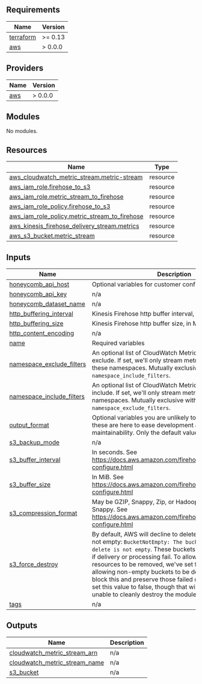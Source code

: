 <!-- BEGIN_TF_DOCS -->
## Requirements

| Name | Version |
|------|---------|
| <a name="requirement_terraform"></a> [terraform](#requirement\_terraform) | >= 0.13 |
| <a name="requirement_aws"></a> [aws](#requirement\_aws) | > 0.0.0 |

## Providers

| Name | Version |
|------|---------|
| <a name="provider_aws"></a> [aws](#provider\_aws) | > 0.0.0 |

## Modules

No modules.

## Resources

| Name | Type |
|------|------|
| [aws_cloudwatch_metric_stream.metric-stream](https://registry.terraform.io/providers/hashicorp/aws/latest/docs/resources/cloudwatch_metric_stream) | resource |
| [aws_iam_role.firehose_to_s3](https://registry.terraform.io/providers/hashicorp/aws/latest/docs/resources/iam_role) | resource |
| [aws_iam_role.metric_stream_to_firehose](https://registry.terraform.io/providers/hashicorp/aws/latest/docs/resources/iam_role) | resource |
| [aws_iam_role_policy.firehose_to_s3](https://registry.terraform.io/providers/hashicorp/aws/latest/docs/resources/iam_role_policy) | resource |
| [aws_iam_role_policy.metric_stream_to_firehose](https://registry.terraform.io/providers/hashicorp/aws/latest/docs/resources/iam_role_policy) | resource |
| [aws_kinesis_firehose_delivery_stream.metrics](https://registry.terraform.io/providers/hashicorp/aws/latest/docs/resources/kinesis_firehose_delivery_stream) | resource |
| [aws_s3_bucket.metric_stream](https://registry.terraform.io/providers/hashicorp/aws/latest/docs/resources/s3_bucket) | resource |

## Inputs

| Name | Description | Type | Default | Required |
|------|-------------|------|---------|:--------:|
| <a name="input_honeycomb_api_host"></a> [honeycomb\_api\_host](#input\_honeycomb\_api\_host) | Optional variables for customer configuration | `string` | `"https://api.honeycomb.io"` | no |
| <a name="input_honeycomb_api_key"></a> [honeycomb\_api\_key](#input\_honeycomb\_api\_key) | n/a | `string` | n/a | yes |
| <a name="input_honeycomb_dataset_name"></a> [honeycomb\_dataset\_name](#input\_honeycomb\_dataset\_name) | n/a | `string` | n/a | yes |
| <a name="input_http_buffering_interval"></a> [http\_buffering\_interval](#input\_http\_buffering\_interval) | Kinesis Firehose http buffer interval, in seconds. | `number` | `60` | no |
| <a name="input_http_buffering_size"></a> [http\_buffering\_size](#input\_http\_buffering\_size) | Kinesis Firehose http buffer size, in MiB. | `number` | `15` | no |
| <a name="input_http_content_encoding"></a> [http\_content\_encoding](#input\_http\_content\_encoding) | n/a | `string` | `"GZIP"` | no |
| <a name="input_name"></a> [name](#input\_name) | Required variables | `string` | n/a | yes |
| <a name="input_namespace_exclude_filters"></a> [namespace\_exclude\_filters](#input\_namespace\_exclude\_filters) | An optional list of CloudWatch Metric namespaces to exclude. If set, we'll only stream metrics that are not in these namespaces. Mutually exclusive with `namespace_include_filters`. | `list(string)` | `[]` | no |
| <a name="input_namespace_include_filters"></a> [namespace\_include\_filters](#input\_namespace\_include\_filters) | An optional list of CloudWatch Metric namespaces to include. If set, we'll only stream metrics from these namespaces. Mutually exclusive with `namespace_exclude_filters`. | `list(string)` | `[]` | no |
| <a name="input_output_format"></a> [output\_format](#input\_output\_format) | Optional variables you are unlikely to want to modify; these are here to ease development and long-term maintainability. Only the default values are supported. | `string` | `"opentelemetry0.7"` | no |
| <a name="input_s3_backup_mode"></a> [s3\_backup\_mode](#input\_s3\_backup\_mode) | n/a | `string` | `"FailedDataOnly"` | no |
| <a name="input_s3_buffer_interval"></a> [s3\_buffer\_interval](#input\_s3\_buffer\_interval) | In seconds. See https://docs.aws.amazon.com/firehose/latest/dev/create-configure.html | `number` | `400` | no |
| <a name="input_s3_buffer_size"></a> [s3\_buffer\_size](#input\_s3\_buffer\_size) | In MiB. See https://docs.aws.amazon.com/firehose/latest/dev/create-configure.html | `number` | `10` | no |
| <a name="input_s3_compression_format"></a> [s3\_compression\_format](#input\_s3\_compression\_format) | May be GZIP, Snappy, Zip, or Hadoop-Compatiable Snappy. See https://docs.aws.amazon.com/firehose/latest/dev/create-configure.html | `string` | `"GZIP"` | no |
| <a name="input_s3_force_destroy"></a> [s3\_force\_destroy](#input\_s3\_force\_destroy) | By default, AWS will decline to delete S3 buckets that are not empty: `BucketNotEmpty: The bucket you tried to delete is not empty`.  These buckets are used for backup if delivery or processing fail.  To allow this module's resources to be removed, we've set force\_destroy = true, allowing non-empty buckets to be deleted. If you want to block this and preserve those failed deliveries, you can set this value to false, though that will leave terraform unable to cleanly destroy the module. | `bool` | `true` | no |
| <a name="input_tags"></a> [tags](#input\_tags) | n/a | `map(string)` | `{}` | no |

## Outputs

| Name | Description |
|------|-------------|
| <a name="output_cloudwatch_metric_stream_arn"></a> [cloudwatch\_metric\_stream\_arn](#output\_cloudwatch\_metric\_stream\_arn) | n/a |
| <a name="output_cloudwatch_metric_stream_name"></a> [cloudwatch\_metric\_stream\_name](#output\_cloudwatch\_metric\_stream\_name) | n/a |
| <a name="output_s3_bucket"></a> [s3\_bucket](#output\_s3\_bucket) | n/a |
<!-- END_TF_DOCS -->

